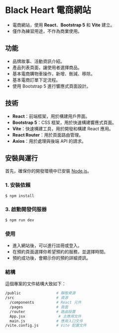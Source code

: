 # Black Heart 電商網站

- 電商網站，使用 **React**、**Bootstrap 5** 和 **Vite** 建立。
- 僅作為練習用途，不作為商業使用。


## 功能

- 品牌故事、活動資訊介紹。
- 產品列表頁面，讓使用者選擇商品。
- 基本電商購物車操作，新增、刪減、移除。
- 基本電商訂單下定流程。
- 使用 Bootstrap 5 進行響應式頁面設計。

## 技術

- **React**：前端框架，用於構建用戶界面。
- **Bootstrap 5**：CSS 框架，用於快速構建響應式頁面。
- **Vite**：快速構建工具，用於開發和構建 React 應用。
- **React Router**：用於頁面路由管理。
- **Axios**：用於處理與後端 API 的請求。

## 安裝與運行

首先，確保你的開發環境中已安裝 [Node.js](https://nodejs.org/)。

### 1. 安裝依賴
```bash
$ npm install
```

### 3. 啟動開發伺服器
```bash
$ npm run dev
```

### 使用
- 進入網站後，可以進行註冊或登入。
- 在預約頁面選擇你希望預約的服務，並選擇時間。
- 預約成功後，會顯示你的預約詳細資訊。

### 結構
這個專案的文件結構大致如下：

```bash
/public                # 靜態資源
/src                   # 資源
  /components          # React 元件
  /pages               # 頁面
  /router              # 路由設置
  App.jsx               # 主應用文件
  main.js              # 應用入口文件
/vite.config.js        # Vite 配置文件
```